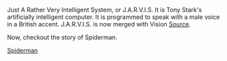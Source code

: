 Just A Rather Very Intelligent System, or J.A.R.V.I.S. 
It is Tony Stark's artificially intelligent  computer. 
It is programmed to speak with a male voice in a British accent. 
J.A.R.V.I.S. is now merged with Vision [Source](http://marvel-movies.wikia.com/wiki/J.A.R.V.I.S.).

Now, checkout the story of Spiderman.

[Spiderman](english/TheSpider/Spiderman.md)

